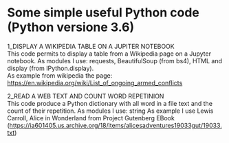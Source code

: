 # Some simple useful Python code (Python versione 3.6)

1_DISPLAY A WIKIPEDIA TABLE ON A JUPITER NOTEBOOK     
  This code permits to display a table from a Wikipedia page on a Jupyter notebook.
  As modules I use: requests, BeautifulSoup (from bs4), HTML and display (from IPython.display).  
  As example from wikipedia the page: https://en.wikipedia.org/wiki/List_of_ongoing_armed_conflicts 

2_READ A WEB TEXT AND COUNT WORD REPETINION   
  This code produce a Python dictionary with all word in a file text and the count of their repetition.
  As modules I use: string
  As example I use Lewis Carroll, Alice in Wonderland from Project Gutenberg EBook (https://ia601405.us.archive.org/18/items/alicesadventures19033gut/19033.txt)

